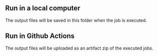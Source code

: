 ## Run in a local computer

The output files will be saved in this folder when the job is executed.

## Run in Github Actions

The output files will be uploaded as an artifact zip of the executed jobs.
